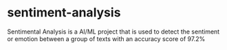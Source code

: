 # sentiment-analysis
Sentimental Analysis is a AI/ML project that is used to detect the sentiment or emotion between a group of texts with an accuracy score of 97.2%

